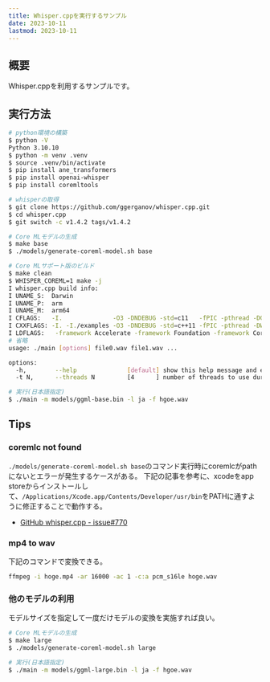 ```yaml
---
title: Whisper.cppを実行するサンプル
date: 2023-10-11
lastmod: 2023-10-11
---
```


## 概要

Whisper.cppを利用するサンプルです。

## 実行方法

```sh
# python環境の構築
$ python -V
Python 3.10.10
$ python -m venv .venv
$ source .venv/bin/activate
$ pip install ane_transformers
$ pip install openai-whisper
$ pip install coremltools

# whisperの取得
$ git clone https://github.com/ggerganov/whisper.cpp.git
$ cd whisper.cpp
$ git switch -c v1.4.2 tags/v1.4.2

# Core MLモデルの生成
$ make base
$ ./models/generate-coreml-model.sh base

# Core MLサポート版のビルド
$ make clean
$ WHISPER_COREML=1 make -j
I whisper.cpp build info:
I UNAME_S:  Darwin
I UNAME_P:  arm
I UNAME_M:  arm64
I CFLAGS:   -I.              -O3 -DNDEBUG -std=c11   -fPIC -pthread -DGGML_USE_ACCELERATE
I CXXFLAGS: -I. -I./examples -O3 -DNDEBUG -std=c++11 -fPIC -pthread -DWHISPER_USE_COREML
I LDFLAGS:   -framework Accelerate -framework Foundation -framework CoreML
# 省略
usage: ./main [options] file0.wav file1.wav ...

options:
  -h,        --help              [default] show this help message and exit
  -t N,      --threads N         [4      ] number of threads to use during computation

# 実行(日本語指定)
$ ./main -m models/ggml-base.bin -l ja -f hgoe.wav
```

## Tips

### coremlc not found

`./models/generate-coreml-model.sh base`のコマンド実行時にcoremlcがpathにないとエラーが発生するケースがある。
下記の記事を参考に、xcodeをapp storeからインストールして、`/Applications/Xcode.app/Contents/Developer/usr/bin`をPATHに通すように修正することで動作する。

- [GitHub whisper.cpp - issue#770](https://github.com/ggerganov/whisper.cpp/issues/770)

### mp4 to wav

下記のコマンドで変換できる。

```sh
ffmpeg -i hoge.mp4 -ar 16000 -ac 1 -c:a pcm_s16le hoge.wav
```

### 他のモデルの利用

モデルサイズを指定して一度だけモデルの変換を実施すれば良い。

```sh
# Core MLモデルの生成
$ make large
$ ./models/generate-coreml-model.sh large

# 実行(日本語指定)
$ ./main -m models/ggml-large.bin -l ja -f hgoe.wav
```

